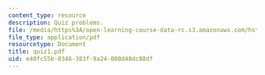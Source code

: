 ```yaml
---
content_type: resource
description: Quiz problems.
file: /media/https%3A/open-learning-course-data-rc.s3.amazonaws.com/hst-542j-quantitative-physiology-organ-transport-systems-spring-2004/e40fc55b0346383f9a24008d48dc88df_quiz1.pdf
file_type: application/pdf
resourcetype: Document
title: quiz1.pdf
uid: e40fc55b-0346-383f-9a24-008d48dc88df
---
```

